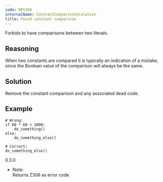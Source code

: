 ```yaml
---
code: WPS308
internalName: ConstantComparisonViolation
title: Found constant comparison
---
```


Forbids to have comparisons between two literals.

## Reasoning
When two constants are compared it is typically an indication of a
mistake, since the Boolean value of the comparison will always be
the same.

## Solution
Remove the constant comparison and any associated dead code.

## Example

    # Wrong:
    if 60 * 60 < 1000:
        do_something()
    else:
        do_something_else()
    
    # Correct:
    do_something_else()

<div class="versionadded">

0.3.0

</div>

  - Note:  
    Returns Z308 as error code